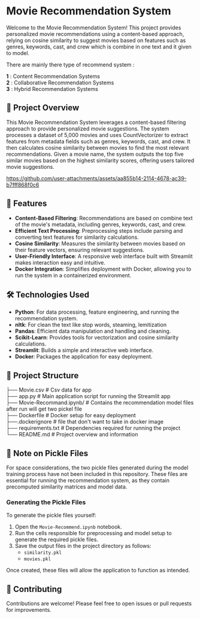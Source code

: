 # Movie Recommendation System

Welcome to the Movie Recommendation System! This project provides personalized movie recommendations using a content-based approach, relying on cosine similarity to suggest movies based on features such as genres, keywords, cast, and crew which is combine in one text and it given to model.  

There are mainly there type of recommend system :  

**1** : Content Recommendation Systems  
**2** : Collaborative Recommendation Systems  
**3** : Hybrid Recommendation Systems  

## 🚀 Project Overview

This Movie Recommendation System leverages a content-based filtering approach to provide personalized movie suggestions. The system processes a dataset of 5,000 movies and uses CountVectorizer to extract features from metadata fields such as genres, keywords, cast, and crew. It then calculates cosine similarity between movies to find the most relevant recommendations. Given a movie name, the system outputs the top five similar movies based on the highest similarity scores, offering users tailored movie suggestions.

https://github.com/user-attachments/assets/aa855b14-2114-4678-ac39-b7fff868f0c6

## 🎯 Features

- **Content-Based Filtering**: Recommendations are based on combine text of the movie's metadata, including genres, keywords, cast, and crew.
- **Efficient Text Processing**: Preprocessing steps include parsing and converting text features for similarity calculations.
- **Cosine Similarity**: Measures the similarity between movies based on their feature vectors, ensuring relevant suggestions.
- **User-Friendly Interface**: A responsive web interface built with Streamlit makes interaction easy and intuitive.
- **Docker Integration**: Simplifies deployment with Docker, allowing you to run the system in a containerized environment.

## 🛠️ Technologies Used

- **Python**: For data processing, feature engineering, and running the recommendation system.
- **nltk**: For clean the text like stop words, steaming, lemitization
- **Pandas**: Efficient data manipulation and handling and cleaning.
- **Scikit-Learn**: Provides tools for vectorization and cosine similarity calculations.
- **Streamlit**: Builds a simple and interactive web interface.
- **Docker**: Packages the application for easy deployment.

## 📂 Project Structure

├── Movie.csv                # Csv data for app  
├── app.py                   # Main application script for running the Streamlit app  
├── Movie-Recommand.ipynb/   # Contains the recommendation model files after run will get two pickel file  
├── Dockerfile               # Docker setup for easy deployment  
├──.dockerignore             # file that don't want to take in docker image  
├── requirements.txt         # Dependencies required for running the project  
└── README.md                # Project overview and information  

## 📝 Note on Pickle Files

For space considerations, the two pickle files generated during the model training process have not been included in this repository. These files are essential for running the recommendation system, as they contain precomputed similarity matrices and model data.

### Generating the Pickle Files
To generate the pickle files yourself:
1. Open the `Movie-Recommend.ipynb` notebook.
2. Run the cells responsible for preprocessing and model setup to generate the required pickle files.
3. Save the output files in the project directory as follows:
   - `similarity.pkl`
   - `movies.pkl`

Once created, these files will allow the application to function as intended.

## 🤝 Contributing

Contributions are welcome! Please feel free to open issues or pull requests for improvements.




